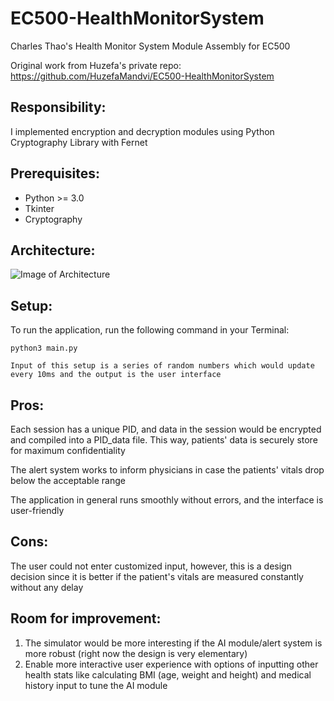 # EC500-HealthMonitorSystem
Charles Thao's Health Monitor System Module Assembly for EC500

Original work from Huzefa's private repo: https://github.com/HuzefaMandvi/EC500-HealthMonitorSystem
## Responsibility:
I implemented encryption and decryption modules using Python Cryptography Library with Fernet

## Prerequisites:
   - Python >= 3.0
   - Tkinter
   - Cryptography

## Architecture: 
![Image of Architecture](https://i.imgur.com/bMbcV0x.jpg)

## Setup:
To run the application, run the following command in your Terminal:
```
python3 main.py

Input of this setup is a series of random numbers which would update every 10ms and the output is the user interface
```
## Pros:
Each session has a unique PID, and data in the session would be encrypted and compiled into a PID_data file. This way, patients' data is securely store for maximum confidentiality

The alert system works to inform physicians in case the patients' vitals drop below the acceptable range

The application in general runs smoothly without errors, and the interface is user-friendly
## Cons:
The user could not enter customized input, however, this is a design decision since it is better if the patient's vitals are measured constantly without any delay

## Room for improvement:
1. The simulator would be more interesting if the AI module/alert system is more robust (right now the design is very elementary)
2. Enable more interactive user experience with options of inputting other health stats like calculating BMI (age, weight and height) and medical history input to tune the AI module
